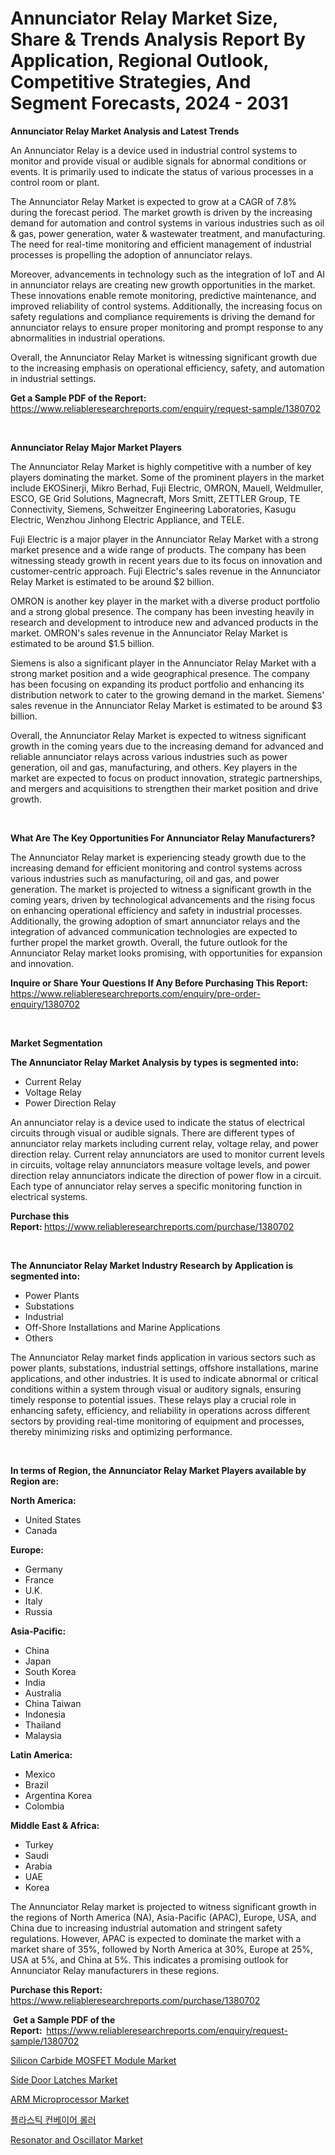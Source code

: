 <p><h1>Annunciator Relay Market Size, Share & Trends Analysis Report By Application, Regional Outlook, Competitive Strategies, And Segment Forecasts, 2024 - 2031</h1></p><p><strong>Annunciator Relay Market Analysis and Latest Trends</strong></p>
<p><p>An Annunciator Relay is a device used in industrial control systems to monitor and provide visual or audible signals for abnormal conditions or events. It is primarily used to indicate the status of various processes in a control room or plant.</p><p>The Annunciator Relay Market is expected to grow at a CAGR of 7.8% during the forecast period. The market growth is driven by the increasing demand for automation and control systems in various industries such as oil & gas, power generation, water & wastewater treatment, and manufacturing. The need for real-time monitoring and efficient management of industrial processes is propelling the adoption of annunciator relays.</p><p>Moreover, advancements in technology such as the integration of IoT and AI in annunciator relays are creating new growth opportunities in the market. These innovations enable remote monitoring, predictive maintenance, and improved reliability of control systems. Additionally, the increasing focus on safety regulations and compliance requirements is driving the demand for annunciator relays to ensure proper monitoring and prompt response to any abnormalities in industrial operations.</p><p>Overall, the Annunciator Relay Market is witnessing significant growth due to the increasing emphasis on operational efficiency, safety, and automation in industrial settings.</p></p>
<p><strong>Get a Sample PDF of the Report:&nbsp;</strong> <a href="https://www.reliableresearchreports.com/enquiry/request-sample/1380702">https://www.reliableresearchreports.com/enquiry/request-sample/1380702</a></p>
<p>&nbsp;</p>
<p><strong>Annunciator Relay Major Market Players</strong></p>
<p><p>The Annunciator Relay Market is highly competitive with a number of key players dominating the market. Some of the prominent players in the market include EKOSinerji, Mikro Berhad, Fuji Electric, OMRON, Mauell, Weldmuller, ESCO, GE Grid Solutions, Magnecraft, Mors Smitt, ZETTLER Group, TE Connectivity, Siemens, Schweitzer Engineering Laboratories, Kasugu Electric, Wenzhou Jinhong Electric Appliance, and TELE.</p><p>Fuji Electric is a major player in the Annunciator Relay Market with a strong market presence and a wide range of products. The company has been witnessing steady growth in recent years due to its focus on innovation and customer-centric approach. Fuji Electric's sales revenue in the Annunciator Relay Market is estimated to be around $2 billion.</p><p>OMRON is another key player in the market with a diverse product portfolio and a strong global presence. The company has been investing heavily in research and development to introduce new and advanced products in the market. OMRON's sales revenue in the Annunciator Relay Market is estimated to be around $1.5 billion.</p><p>Siemens is also a significant player in the Annunciator Relay Market with a strong market position and a wide geographical presence. The company has been focusing on expanding its product portfolio and enhancing its distribution network to cater to the growing demand in the market. Siemens' sales revenue in the Annunciator Relay Market is estimated to be around $3 billion.</p><p>Overall, the Annunciator Relay Market is expected to witness significant growth in the coming years due to the increasing demand for advanced and reliable annunciator relays across various industries such as power generation, oil and gas, manufacturing, and others. Key players in the market are expected to focus on product innovation, strategic partnerships, and mergers and acquisitions to strengthen their market position and drive growth.</p></p>
<p>&nbsp;</p>
<p><strong>What Are The Key Opportunities For Annunciator Relay Manufacturers?</strong></p>
<p><p>The Annunciator Relay market is experiencing steady growth due to the increasing demand for efficient monitoring and control systems across various industries such as manufacturing, oil and gas, and power generation. The market is projected to witness a significant growth in the coming years, driven by technological advancements and the rising focus on enhancing operational efficiency and safety in industrial processes. Additionally, the growing adoption of smart annunciator relays and the integration of advanced communication technologies are expected to further propel the market growth. Overall, the future outlook for the Annunciator Relay market looks promising, with opportunities for expansion and innovation.</p></p>
<p><strong>Inquire or Share Your Questions If Any Before Purchasing This Report:</strong> <a href="https://www.reliableresearchreports.com/enquiry/pre-order-enquiry/1380702">https://www.reliableresearchreports.com/enquiry/pre-order-enquiry/1380702</a></p>
<p>&nbsp;</p>
<p><strong>Market Segmentation</strong></p>
<p><strong>The Annunciator Relay Market Analysis by types is segmented into:</strong></p>
<p><ul><li>Current Relay</li><li>Voltage Relay</li><li>Power Direction Relay</li></ul></p>
<p><p>An annunciator relay is a device used to indicate the status of electrical circuits through visual or audible signals. There are different types of annunciator relay markets including current relay, voltage relay, and power direction relay. Current relay annunciators are used to monitor current levels in circuits, voltage relay annunciators measure voltage levels, and power direction relay annunciators indicate the direction of power flow in a circuit. Each type of annunciator relay serves a specific monitoring function in electrical systems.</p></p>
<p><strong>Purchase this Report:&nbsp;</strong><a href="https://www.reliableresearchreports.com/purchase/1380702">https://www.reliableresearchreports.com/purchase/1380702</a></p>
<p>&nbsp;</p>
<p><strong>The Annunciator Relay Market Industry Research by Application is segmented into:</strong></p>
<p><ul><li>Power Plants</li><li>Substations</li><li>Industrial</li><li>Off-Shore Installations and Marine Applications</li><li>Others</li></ul></p>
<p><p>The Annunciator Relay market finds application in various sectors such as power plants, substations, industrial settings, offshore installations, marine applications, and other industries. It is used to indicate abnormal or critical conditions within a system through visual or auditory signals, ensuring timely response to potential issues. These relays play a crucial role in enhancing safety, efficiency, and reliability in operations across different sectors by providing real-time monitoring of equipment and processes, thereby minimizing risks and optimizing performance.</p></p>
<p>&nbsp;</p>
<p><strong>In terms of Region, the Annunciator Relay Market Players available by Region are:</strong></p>
<p>
    <p> <strong> North America: </strong>
        <ul>
            <li>United States</li>
            <li>Canada</li>
        </ul>
        </p> 
    <p> <strong> Europe: </strong>
        <ul>
            <li>Germany</li>
            <li>France</li>
            <li>U.K.</li>
            <li>Italy</li>
            <li>Russia</li>
        </ul>
        </p> 
    <p> <strong> Asia-Pacific: </strong>
        <ul>
            <li>China</li>
            <li>Japan</li>
            <li>South Korea</li>
            <li>India</li>
            <li>Australia</li>
            <li>China Taiwan</li>
            <li>Indonesia</li>
            <li>Thailand</li>
            <li>Malaysia</li>
        </ul>
        </p> 
    <p> <strong> Latin America: </strong>
        <ul>
            <li>Mexico</li>
            <li>Brazil</li>
            <li>Argentina Korea</li>
            <li>Colombia</li>
        </ul>
        </p> 
    <p> <strong> Middle East & Africa: </strong>
        <ul>
            <li>Turkey</li>
            <li>Saudi</li>
            <li>Arabia</li>
            <li>UAE</li>
            <li>Korea</li>
        </ul>
    </p>
    </p>
<p><p>The Annunciator Relay market is projected to witness significant growth in the regions of North America (NA), Asia-Pacific (APAC), Europe, USA, and China due to increasing industrial automation and stringent safety regulations. However, APAC is expected to dominate the market with a market share of 35%, followed by North America at 30%, Europe at 25%, USA at 5%, and China at 5%. This indicates a promising outlook for Annunciator Relay manufacturers in these regions.</p></p>
<p><strong>Purchase this Report: </strong><a href="https://www.reliableresearchreports.com/purchase/1380702">https://www.reliableresearchreports.com/purchase/1380702</a></p>
<p>&nbsp;<strong>Get a Sample PDF of the Report:&nbsp;&nbsp;</strong><a href="https://www.reliableresearchreports.com/enquiry/request-sample/1380702">https://www.reliableresearchreports.com/enquiry/request-sample/1380702</a></p>
<p><strong></strong></p>
<p><p><a href="https://medium.com/@ikeschumm18/silicon-carbide-mosfet-module-market-furnishes-information-on-market-share-market-trends-and-a2550527e271">Silicon Carbide MOSFET Module Market</a></p><p><a href="https://issuu.com/reportprime-2/docs/side-door-latches-market-size-2030.pptx">Side Door Latches Market</a></p><p><a href="https://github.com/wusalecollins540tpqoz/Market-Research-Report-List-1/blob/main/arm-microprocessor-market.md">ARM Microprocessor Market</a></p><p><a href="https://github.com/vsap75a286l/Market-Research-Report-List-1/blob/main/222012410576.md">플라스틱 컨베이어 롤러</a></p><p><a href="https://medium.com/@yoselnderson08909/resonator-and-oscillator-market-size-market-outlook-and-market-forecast-2024-to-2031-c4d8c7969d6a">Resonator and Oscillator Market</a></p></p>